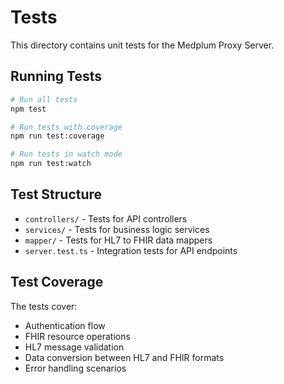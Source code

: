 # Tests

This directory contains unit tests for the Medplum Proxy Server.

## Running Tests

```bash
# Run all tests
npm test

# Run tests with coverage
npm run test:coverage

# Run tests in watch mode
npm run test:watch
```

## Test Structure

- `controllers/` - Tests for API controllers
- `services/` - Tests for business logic services  
- `mapper/` - Tests for HL7 to FHIR data mappers
- `server.test.ts` - Integration tests for API endpoints

## Test Coverage

The tests cover:
- Authentication flow
- FHIR resource operations
- HL7 message validation
- Data conversion between HL7 and FHIR formats
- Error handling scenarios